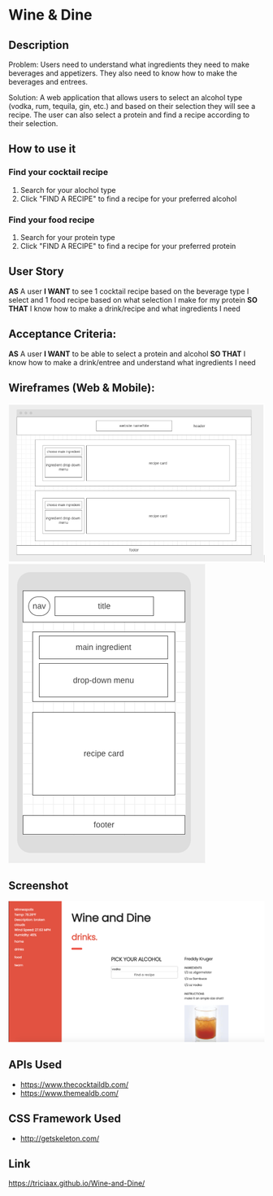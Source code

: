 # Wine & Dine

## Description
Problem: Users need to understand what ingredients they need to make beverages and appetizers. They also need to know how to make the beverages and entrees.

Solution: A web application that allows users to select an alcohol type (vodka, rum, tequila, gin, etc.) and based on their selection they will see a recipe. The user can also select a protein and find a recipe according to their selection.


## How to use it
### Find your cocktail recipe
1. Search for your alochol type 
2. Click "FIND A RECIPE" to find a recipe for your preferred alcohol
   
### Find your food recipe
1. Search for your protein type
2. Click "FIND A RECIPE" to find a recipe for your preferred protein

## User Story
**AS** A user
**I WANT** to see 1 cocktail recipe based on the beverage type I select and 1 food 
recipe based on what selection I make for my protein
**SO THAT** I know how to make a drink/recipe and what ingredients I need

## Acceptance Criteria:
**AS** A user
**I WANT** to be able to select a protein and alcohol
**SO THAT** I know how to make a drink/entree and understand what ingredients I need

## Wireframes (Web & Mobile): 
![wireframe web](assets/Wireframes%20Web.png)
![wireframe mobile](assets/Wireframe%20Mobile.png)

## Screenshot
![screenshot](assets/screenshot.png)

## APIs Used
- https://www.thecocktaildb.com/
- https://www.themealdb.com/


## CSS Framework Used
- http://getskeleton.com/

## Link
https://triciaax.github.io/Wine-and-Dine/